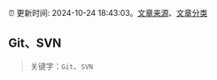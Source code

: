 :alarm_clock: 更新时间: 2024-10-24 18:43:03。[文章来源](/README.md)、[文章分类](/TAGS.md)

## Git、SVN


> 关键字：`Git`、`SVN`



